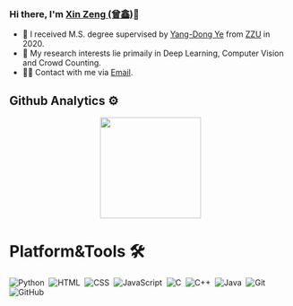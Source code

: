 
<!--
**Exely/Exely** is a ✨ _special_ ✨ repository because its `README.md` (this file) appears on your GitHub profile.

Here are some ideas to get you started:

- 🔭 I’m currently working on ...
- 🌱 I’m currently learning ...
- 👯 I’m looking to collaborate on ...
- 🤔 I’m looking for help with ...
- 💬 Ask me about ...
- 📫 How to reach me: ...
- 😄 Pronouns: ...
- ⚡ Fun fact: ...

-->

### Hi there, I'm [Xin Zeng (曾鑫)](https://github.com/zengxin1020)👋

- 🔭 I received M.S. degree supervised by [Yang-Dong Ye](http://www5.zzu.edu.cn/mlis/) from [ZZU](http://www.zzu.edu.cn/) in 2020.
- 🤔 My research interests lie primaily in Deep Learning, Computer Vision and Crowd Counting.
- 🤝🏻 Contact with me via [Email](work.xzeng@gmail.com).

## Github Analytics ⚙️

<p align="center">
<a href="https://github.com/zengxin1020">
  <img height="180em" src="https://github-readme-stats-eight-theta.vercel.app/api?username=zengxin1020&show_icons=true&theme=vue&include_all_commits=true&count_private=true"/>
</a>
</p>

# Platform&Tools 🛠️

![Python](https://img.shields.io/badge/-Python-05122A?style=flat&logo=Python)&nbsp;
![HTML](https://img.shields.io/badge/-HTML-05122A?style=flat&logo=HTML5)&nbsp;
![CSS](https://img.shields.io/badge/-CSS-05122A?style=flat&logo=CSS3&logoColor=1572B6)&nbsp;
![JavaScript](https://img.shields.io/badge/-JavaScript-05122A?style=flat&logo=JavaScript)&nbsp;
![C](https://img.shields.io/badge/-C-05122A?style=flat&logo=C&logoColor=00599C)&nbsp;
![C++](https://img.shields.io/badge/-C++-05122A?style=flat&logo=C%2B%2B&logoColor=00599C)&nbsp;
![Java](https://img.shields.io/badge/-Java-05122A?style=flat&logo=Java&logoColor=FFA518)&nbsp;
![Git](https://img.shields.io/badge/-Git-05122A?style=flat&logo=git)&nbsp;
![GitHub](https://img.shields.io/badge/-GitHub-05122A?style=flat&logo=github)&nbsp;

